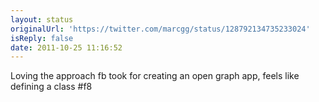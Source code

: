 ```yaml
---
layout: status
originalUrl: 'https://twitter.com/marcgg/status/128792134735233024'
isReply: false
date: 2011-10-25 11:16:52
---
```


Loving the approach fb took for creating an open graph app, feels like defining a class #f8

